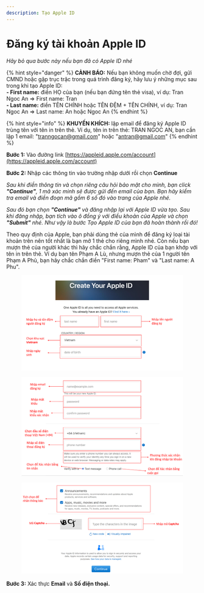 ```yaml
---
description: Tạo Apple ID
---
```


# Đăng ký tài khoản Apple ID

_Hãy bỏ qua bước này nếu bạn đã có Apple ID nhé_

{% hint style="danger" %}
**CẢNH BÁO:** Nếu bạn không muốn chờ đợi, gửi CMND hoặc gặp trục trặc trong quá trình đăng ký, hãy lưu ý những mục sau trong khi tạo Apple ID:\
**- First name:** điền HỌ của bạn (nếu bạn đứng tên thẻ visa), ví dụ: Tran Ngoc An => First name: Tran\
**- Last name:** điền TÊN CHÍNH hoặc TÊN ĐỆM + TÊN CHÍNH, ví dụ: Tran Ngoc An => Last name: An hoặc Ngoc An
{% endhint %}

{% hint style="info" %}
**KHUYẾN KHÍCH:** lập email để đăng ký Apple ID trùng tên với tên in trên thẻ. Ví dụ, tên in trên thẻ: TRAN NGOC AN, bạn cần lập 1 email: "tranngocan@gmail.com" hoặc "antran@gmail.com"
{% endhint %}

**Bước 1:** Vào đường link [https://appleid.apple.com/account](https://appleid.apple.com/account)

**Bước 2:** Nhập các thông tin vào trường nhập dưới rồi chọn **Continue**

_Sau khi điền thông tin và chọn riêng câu hỏi bảo mật cho mình, bạn click **"Continue"**, 1 mã xác minh sẽ được gửi đến email của bạn. Bạn hãy kiểm tra email và điền đoạn mã gồm 6 số đó vào trang của Apple nhé._

_Sau đó bạn chọn **"Continue"** và đăng nhập lại với Apple ID vừa tạo. Sau khi đăng nhập, bạn tích vào ô đồng ý với điều khoản của Apple và chọn **"Submit"** nhé. Như vậy là bước Tạo Apple ID của bạn đã hoàn thành rồi đó!_

Theo quy định của Apple, bạn phải dùng thẻ của mình để đăng ký loại tài khoản trên nên tốt nhất là bạn mở 1 thẻ cho riêng mình nhé. Còn nếu bạn mượn thẻ của người khác thì hãy chắc chắn rằng, Apple ID của bạn khớp với tên in trên thẻ. Ví dụ bạn tên Phạm A Lù, nhưng mượn thẻ của 1 người tên Phạm A Phủ, bạn hãy chắc chắn điền "First name: Pham" và "Last name: A Phu".

<figure><img src="../../.gitbook/assets/image (20).png" alt=""><figcaption></figcaption></figure>

<figure><img src="../../.gitbook/assets/image (39).png" alt=""><figcaption></figcaption></figure>

<figure><img src="../../.gitbook/assets/image (41).png" alt=""><figcaption></figcaption></figure>

**Bước 3:** Xác thực **Email** và **Số điện thoại.**
